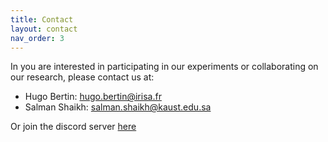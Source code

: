 ```yaml
---
title: Contact
layout: contact
nav_order: 3
---
```

In you are interested in participating in our experiments or collaborating on our research, please contact us at:
- Hugo Bertin: hugo.bertin@irisa.fr
- Salman Shaikh: salman.shaikh@kaust.edu.sa

Or join the discord server [here](https://discord.gg/dm9uyRn8)